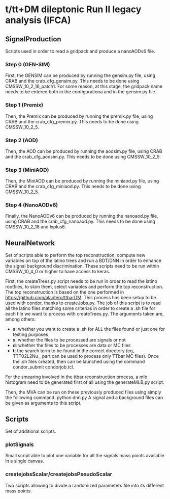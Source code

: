 # t/tt+DM dileptonic Run II legacy analysis (IFCA)

## SignalProduction

Scripts used in order to read a gridpack and produce a nanoAODv6 file.

### Step 0 (GEN-SIM)
First, the GENSIM can be produced by running the gensim.py file, using CRAB and the crab_cfg_gensim.py.
This needs to be done using CMSSW_10_2_16_patch1. For some reason, at this stage, the gridpack name needs to be entered both in the configurationa and in the gensim.py file.

### Step 1 (Premix)
Then, the Premix can be produced by running the premix.py file, using CRAB and the crab_cfg_premix.py.
This needs to be done using CMSSW_10_2_5.

### Step 2 (AOD)
Then, the AOD can be produced by running the aodsim.py file, using CRAB and the crab_cfg_aodsim.py.
This needs to be done using CMSSW_10_2_5.

### Step 3 (MiniAOD)
Then, the MiniAOD can be produced by running the miniaod.py file, using CRAB and the crab_cfg_miniaod.py.
This needs to be done using CMSSW_10_2_5.

### Step 4 (NanoAODv6)
Finally, the NanoAODv6 can be produced by running the nanoaod.py file, using CRAB and the crab_cfg_nanoaod.py.
This needs to be done using CMSSW_10_2_18 and lxplus6.

## NeuralNetwork

Set of scripts able to perform the top reconstruction, compute new variables on top of the latino trees and run a BDT/DNN in order to enhance the signal background discrimination.
These scripts need to be run within CMSSW_10_4_0 or higher to have access to keras.

First, the createTrees.py script needs to be run in order to read the latino rootfiles, to skim them, select variables and perform the top reconstruction.
The top reconstruction is based on the one performed in https://github.com/alantero/ttbarDM.
This process has been setup to be used with condor, thanks to createJobs.py. The job of this script is to read all the latino files matching some criterias in order to create a .sh file for each file we want to process with createTrees.py. The arguments taken are, among others:
- **a**: whether you want to create a .sh for ALL the files found or just one for testing purposes
- **s**: whether the files to be processed are signals or not
- **d**: whether the files to be processes are data or MC files
- **t**: the search term to be found in the correct directory (eg, TTT02L2Nu__part can be used to process only TTbar MC files).
Once the .sh files created, then can be launched using the command condor_submit condorjob.tcl.

For the smearing involved in the ttbar reconstruction process, a mlb histogram need to be generated first of all using the generateMLB.py script.

Then, the MVA can be run on these previously produced files using simply the following command.
      python dnn.py
A signal and a background files can be given as arguments to this script.

## Scripts

Set of additional scripts.

### plotSignals
Small script able to plot one variable for all the signals mass points available in a single canvas.

### createjobsScalar/createjobsPseudoScalar
Two scripts allowing to divide a randomized parameters file into its different mass points.